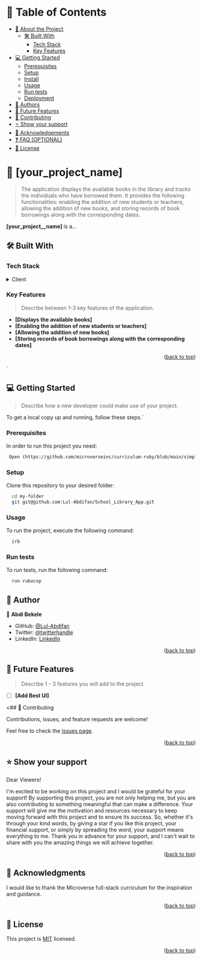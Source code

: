 

<!-- TABLE OF CONTENTS -->

# 📗 Table of Contents

- [📖 About the Project](#about-project)
  - [🛠 Built With](#built-with)
    - [Tech Stack](#tech-stack)
    - [Key Features](#key-features)
- [💻 Getting Started](#getting-started)
  - [Prerequisites](#prerequisites)
  - [Setup](#setup)
  - [Install](#install)
  - [Usage](#usage)
  - [Run tests](#run-tests)
  - [Deployment](#deployment)
- [👥 Authors](#authors)
- [🔭 Future Features](#future-features)
- [🤝 Contributing](#contributing)
- [⭐️ Show your support](#support)
- [🙏 Acknowledgements](#acknowledgements)
- [❓ FAQ (OPTIONAL)](#faq)
- [📝 License](#license)

<!-- PROJECT DESCRIPTION -->

# 📖 [your_project_name] <a name="about-project"></a>

> The application displays the available books in the library and tracks the individuals who have borrowed them. It provides the following functionalities: enabling the addition of new students or teachers, allowing the addition of new books, and storing records of book borrowings along with the corresponding dates.

**[your_project__name]** is a...

## 🛠 Built With <a name="built-with"></a>
### Tech Stack <a name="tech-stack"></a>

<details>
  <summary>Client</summary>
  <ul>
    <li><a href="https://www.ruby-lang.org/en/">Ruby</a></li>
  </ul>
</details>

<!-- Features -->

### Key Features <a name="key-features"></a>

> Describe between 1-3 key features of the application.

- **[Displays the available books]**
- **[Enabling the addition of new students or teachers]**
- **[Allowing the addition of new books]**
- **[Storing records of book borrowings along with the corresponding dates]**

<p align="right">(<a href="#readme-top">back to top</a>)</p>


  `<!-- GETTING STARTED -->

  ## 💻 Getting Started <a name="getting-started"></a>

  > Describe how a new developer could make use of your project.

  To get a local copy up and running, follow these steps.`

### Prerequisites

In order to run this project you need:

```sh
 Open (https://github.com/microverseinc/curriculum-ruby/blob/main/simple-ruby/articles/ruby_installation_instructions.md) in your browser to install ruby on your preferred OS
```

### Setup

Clone this repository to your desired folder:

```sh
  cd my-folder
  git git@github.com:Lul-Abdifan/School_Library_App.git
```

### Usage

To run the project, execute the following command:


```sh
  irb
```

### Run tests

To run tests, run the following command:

```sh
  run rubocop
```
## 👥 Author <a name="authors"></a>

👤 **Abdi Bekele**

- GitHub: [@Lul-Abdifan](https://github.com/Lul-Abdifan)
- Twitter: [@twitterhandle](https://twitter.com/AbdiBekele68808)
- LinkedIn: [LinkedIn](https://www.linkedin.com/in/abdi-bekele-a63860254/)

<p align="right">(<a href="#readme-top">back to top</a>)</p>

<!-- FUTURE FEATURES -->

## 🔭 Future Features <a name="future-features"></a>

> Describe 1 - 3 features you will add to the project.

- [ ] **[Add Best UI]**


<## 🤝 Contributing <a name="contributing"></a>

Contributions, issues, and feature requests are welcome!

Feel free to check the [issues page](https://github.com/Lul-Abdifan/School_Library_App/issues).

<p align="right">(<a href="#readme-top">back to top</a>)</p>

## ⭐️ Show your support <a name="support"></a>

Dear Viewers!

I'm excited to be working on this project and I would be grateful for your support! By supporting this project, you are not only helping me, but you are also contributing to something meaningful that can make a difference. Your support will give me the motivation and resources necessary to keep moving forward with this project and to ensure its success. So, whether it's through your kind words, by giving a star if you like this project, your financial support, or simply by spreading the word, your support means everything to me. Thank you in advance for your support, and I can't wait to share with you the amazing things we will achieve together.

<p align="right">(<a href="#readme-top">back to top</a>)</p>

## 🙏 Acknowledgments <a name="acknowledgements"></a>

I would like to thank the Microverse full-stack curriculum for the inspiration and guidance.

<p align="right">(<a href="#readme-top">back to top</a>)</p>

## 📝 License <a name="license"></a>

This project is [MIT](./LICENSE) licensed.

<p align="right">(<a href="#readme-top">back to top</a>)</p>
